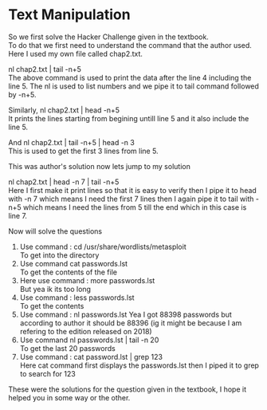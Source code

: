 # Text Manipulation
So we first solve the Hacker Challenge given in the textbook.<br>
To do that we first need to understand the command that the author used.<br>
Here I used my own file called chap2.txt.<br>

nl chap2.txt | tail -n+5<br>
The above command is used to print the data after the line 4 including the line 5. The nl is used to list numbers and we pipe it to tail command followed by -n+5.<br>

Similarly,  nl chap2.txt | head -n+5 <br>
It prints the lines starting from begining untill line 5 and it also include the line 5.

And nl chap2.txt | tail -n+5 | head -n 3<br>
This is used to get the first 3 lines from line 5.<br>

This was author's solution now lets jump to my solution<br>

nl chap2.txt | head -n 7 | tail -n+5 <br>
Here I first make it print lines so that it is easy to verify then I pipe it to head with -n 7 which means I need the first 7 lines then I again pipe it to tail with -n+5 which means I need the lines from 5 till the end which in this case is line 7.  

Now will solve the questions

1.  Use command : cd /usr/share/wordlists/metasploit    
     To get into the directory
2.  Use command cat passwords.lst          
   To get the contents of the file
3. Here use command : more passwords.lst             
  But yea ik its too long
4. Use command : less passwords.lst          
   To get the contents
5. Use command : nl passwords.lst
   Yea I got 88398 passwords but according to author it should be 88396 (ig it might be because I am refering to the edition released on 2018)
6. Use command nl passwords.lst | tail -n 20                          
   To get the last 20 passwords
7. Use command : cat password.lst | grep 123                      
    Here cat command first displays the passwords.lst then I piped it to grep to search for 123

These were the solutions for the question given in the textbook, I hope it helped you in some way or the other.
